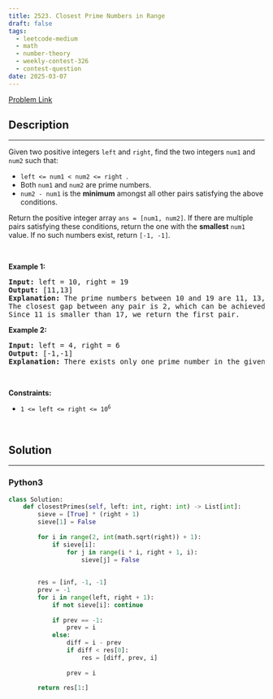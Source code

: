 ```yaml
---
title: 2523. Closest Prime Numbers in Range
draft: false
tags: 
  - leetcode-medium
  - math
  - number-theory
  - weekly-contest-326
  - contest-question
date: 2025-03-07
---
```


[Problem Link](https://leetcode.com/problems/closest-prime-numbers-in-range/)

## Description

---
<p>Given two positive integers <code>left</code> and <code>right</code>, find the two integers <code>num1</code> and <code>num2</code> such that:</p>

<ul>
	<li><code>left &lt;= num1 &lt; num2 &lt;= right </code>.</li>
	<li>Both <code>num1</code> and <code>num2</code> are <span data-keyword="prime-number">prime numbers</span>.</li>
	<li><code>num2 - num1</code> is the <strong>minimum</strong> amongst all other pairs satisfying the above conditions.</li>
</ul>

<p>Return the positive integer array <code>ans = [num1, num2]</code>. If there are multiple pairs satisfying these conditions, return the one with the <strong>smallest</strong> <code>num1</code> value. If no such numbers exist, return <code>[-1, -1]</code><em>.</em></p>

<p>&nbsp;</p>
<p><strong class="example">Example 1:</strong></p>

<pre>
<strong>Input:</strong> left = 10, right = 19
<strong>Output:</strong> [11,13]
<strong>Explanation:</strong> The prime numbers between 10 and 19 are 11, 13, 17, and 19.
The closest gap between any pair is 2, which can be achieved by [11,13] or [17,19].
Since 11 is smaller than 17, we return the first pair.
</pre>

<p><strong class="example">Example 2:</strong></p>

<pre>
<strong>Input:</strong> left = 4, right = 6
<strong>Output:</strong> [-1,-1]
<strong>Explanation:</strong> There exists only one prime number in the given range, so the conditions cannot be satisfied.
</pre>

<p>&nbsp;</p>
<p><strong>Constraints:</strong></p>

<ul>
	<li><code>1 &lt;= left &lt;= right &lt;= 10<sup>6</sup></code></li>
</ul>

<p>&nbsp;</p>
<style type="text/css">.spoilerbutton {display:block; border:dashed; padding: 0px 0px; margin:10px 0px; font-size:150%; font-weight: bold; color:#000000; background-color:cyan; outline:0; 
}
.spoiler {overflow:hidden;}
.spoiler > div {-webkit-transition: all 0s ease;-moz-transition: margin 0s ease;-o-transition: all 0s ease;transition: margin 0s ease;}
.spoilerbutton[value="Show Message"] + .spoiler > div {margin-top:-500%;}
.spoilerbutton[value="Hide Message"] + .spoiler {padding:5px;}
</style>


## Solution

---
### Python3
``` py title='closest-prime-numbers-in-range'
class Solution:
    def closestPrimes(self, left: int, right: int) -> List[int]:
        sieve = [True] * (right + 1)
        sieve[1] = False
        
        for i in range(2, int(math.sqrt(right)) + 1):
            if sieve[i]:
                for j in range(i * i, right + 1, i):
                    sieve[j] = False
            
        
        res = [inf, -1, -1]
        prev = -1
        for i in range(left, right + 1):
            if not sieve[i]: continue
            
            if prev == -1:
                prev = i
            else:
                diff = i - prev
                if diff < res[0]:
                    res = [diff, prev, i]
                
                prev = i
        
        return res[1:]
            
```

